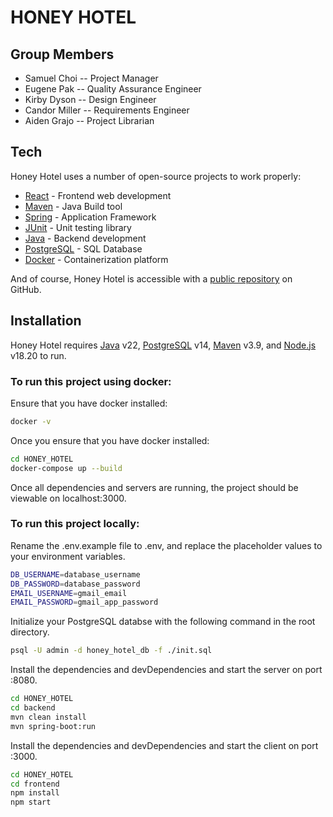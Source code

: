 # HONEY HOTEL

## Group Members

- Samuel Choi
-- Project Manager  
- Eugene Pak
-- Quality Assurance Engineer
- Kirby Dyson
-- Design Engineer
- Candor Miller
-- Requirements Engineer
- Aiden Grajo
-- Project Librarian

## Tech

Honey Hotel uses a number of open-source projects to work properly:

- [React] - Frontend web development
- [Maven] - Java Build tool
- [Spring] - Application Framework
- [JUnit] - Unit testing library
- [Java] - Backend development
- [PostgreSQL] - SQL Database
- [Docker] - Containerization platform

And of course, Honey Hotel is accessible with a [public repository][dill]
 on GitHub.

## Installation

Honey Hotel requires [Java](https://www.java.com/en/) v22, [PostgreSQL](https://www.postgresql.org/) v14, [Maven](https://maven.apache.org/) v3.9, and [Node.js](https://nodejs.org/en) v18.20 to run.

### To run this project using docker:

Ensure that you have docker installed:
```sh
docker -v
```

Once you ensure that you have docker installed:
```sh
cd HONEY_HOTEL
docker-compose up --build
```
Once all dependencies and servers are running, the project should be viewable on localhost:3000.

### To run this project locally:

Rename the .env.example file to .env, and replace the placeholder values to your environment variables.

```sh
DB_USERNAME=database_username
DB_PASSWORD=database_password
EMAIL_USERNAME=gmail_email
EMAIL_PASSWORD=gmail_app_password
```

Initialize your PostgreSQL databse with the following command in the root directory.

```sh
psql -U admin -d honey_hotel_db -f ./init.sql
```

Install the dependencies and devDependencies and start the server on port :8080.

```sh
cd HONEY_HOTEL
cd backend
mvn clean install
mvn spring-boot:run
```

Install the dependencies and devDependencies and start the client on port :3000.
```sh
cd HONEY_HOTEL
cd frontend
npm install
npm start
```



[//]: #
   [dill]: <https://github.com/samuelchoi0522/HONEY_HOTEL>
   [git-repo-url]: <https://github.com/samuelchoi0522/HONEY_HOTEL.git>
   [React]: <https://react.dev/>
   [Maven]: <https://maven.apache.org/>
   [Spring]: <https://spring.io/>
   [JUnit]: <https://junit.org/junit5/>
   [Java]: <https://www.java.com/en/>
   [PostgreSQL]: <https://www.postgresql.org/>
   [Docker]: <https://www.docker.com/>

